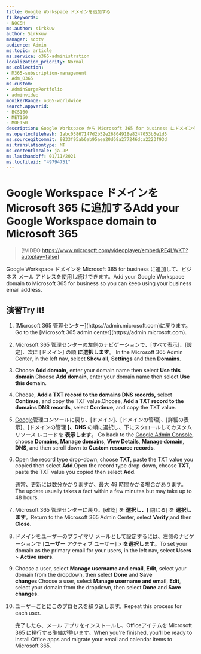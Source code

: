```yaml
---
title: Google Workspace ドメインを追加する
f1.keywords:
- NOCSH
ms.author: sirkkuw
author: Sirkkuw
manager: scotv
audience: Admin
ms.topic: article
ms.service: o365-administration
localization_priority: Normal
ms.collection:
- M365-subscription-management
- Adm_O365
ms.custom:
- AdminSurgePortfolio
- adminvideo
monikerRange: o365-worldwide
search.appverid:
- BCS160
- MET150
- MOE150
description: Google Workspace から Microsoft 365 for business にドメインを移動する方法について説明します。
ms.openlocfilehash: 1abc05867147d2b52e26804918e8247053b5e1d5
ms.sourcegitcommit: 9833f95ab6ab95aea20d68a277246dca2223f93d
ms.translationtype: MT
ms.contentlocale: ja-JP
ms.lasthandoff: 01/11/2021
ms.locfileid: "49794751"
---
```

# <a name="add-your-google-workspace-domain-to-microsoft-365"></a><span data-ttu-id="51f34-103">Google Workspace ドメインを Microsoft 365 に追加する</span><span class="sxs-lookup"><span data-stu-id="51f34-103">Add your Google Workspace domain to Microsoft 365</span></span>

> [!VIDEO https://www.microsoft.com/videoplayer/embed/RE4LWKT?autoplay=false]

<span data-ttu-id="51f34-104">Google Workspace ドメインを Microsoft 365 for business に追加して、ビジネス メール アドレスを使用し続けできます。</span><span class="sxs-lookup"><span data-stu-id="51f34-104">Add your Google Workspace domain to Microsoft 365 for business so you can keep using your business email address.</span></span>

## <a name="try-it"></a><span data-ttu-id="51f34-105">演習</span><span class="sxs-lookup"><span data-stu-id="51f34-105">Try it!</span></span>

1. <span data-ttu-id="51f34-106">
            [Microsoft 365 管理センター](https://admin.microsoft.com)に戻ります。</span><span class="sxs-lookup"><span data-stu-id="51f34-106">Go to the [Microsoft 365 admin center](https://admin.microsoft.com).</span></span>
1. <span data-ttu-id="51f34-107">Microsoft 365 管理センターの左側のナビゲーションで、[すべて表示]、[設定]、次に [ドメイン] の順 **に選択します**。 </span><span class="sxs-lookup"><span data-stu-id="51f34-107">In the Microsoft 365 Admin Center, in the left nav, select **Show all**, **Settings** and then **Domains**.</span></span>
1. <span data-ttu-id="51f34-108">Choose **Add domain,** enter your domain name then select **Use this domain**.</span><span class="sxs-lookup"><span data-stu-id="51f34-108">Choose **Add domain**, enter your domain name then select **Use this domain**.</span></span> 
1. <span data-ttu-id="51f34-109">Choose, **Add a TXT record to the domains DNS records,** select **Continue,** and copy the TXT value.</span><span class="sxs-lookup"><span data-stu-id="51f34-109">Choose, **Add a TXT record to the domains DNS records**, select **Continue**, and copy the TXT value.</span></span> 
1. <span data-ttu-id="51f34-110">[Google](https://admin.google.com)管理コンソールに戻り、[ドメイン]、[ドメインの管理]、[詳細の表示]、[ドメインの管理 **]、DNS** の順に選択し、下にスクロールしてカスタム リソース レコードを **表示します**。 </span><span class="sxs-lookup"><span data-stu-id="51f34-110">Go back to the [Google Admin Console](https://admin.google.com), choose **Domains**, **Manage domains**, **View Details**, **Manage domain**, **DNS**, and  then scroll down to **Custom resource records**.</span></span> 
1. <span data-ttu-id="51f34-111">Open the record type drop-down, choose **TXT,** paste the TXT value you copied then select **Add**.</span><span class="sxs-lookup"><span data-stu-id="51f34-111">Open the record type drop-down, choose **TXT**, paste the TXT value you copied then select **Add**.</span></span> 

    <span data-ttu-id="51f34-112">通常、更新には数分かかりますが、最大 48 時間かかる場合があります。</span><span class="sxs-lookup"><span data-stu-id="51f34-112">The update usually takes a fact within a few minutes but may take up to 48 hours.</span></span> 
1. <span data-ttu-id="51f34-113">Microsoft 365 管理センターに戻り、[確認] を **選択し、[** 閉じる] を **選択します**。</span><span class="sxs-lookup"><span data-stu-id="51f34-113">Return to the Microsoft 365 Admin Center, select **Verify**,and then **Close**.</span></span> 
1. <span data-ttu-id="51f34-114">ドメインをユーザーのプライマリ メールとして設定するには、左側のナビゲーションで [**ユーザー** アクティブ ユーザー]  >  **を選択します**。</span><span class="sxs-lookup"><span data-stu-id="51f34-114">To set your domain as the primary email for your users, in the left nav, select **Users** > **Active users**.</span></span> 
1. <span data-ttu-id="51f34-115">Choose a user, select **Manage username and email**, **Edit**, select your domain from the dropdown, then select **Done** and **Save changes**.</span><span class="sxs-lookup"><span data-stu-id="51f34-115">Choose a user, select **Manage username and email**, **Edit**, select your domain from the dropdown, then select **Done** and **Save changes**.</span></span> 
1. <span data-ttu-id="51f34-116">ユーザーごとにこのプロセスを繰り返します。</span><span class="sxs-lookup"><span data-stu-id="51f34-116">Repeat this process for each user.</span></span> 

    <span data-ttu-id="51f34-117">完了したら、メール アプリをインストールし、Officeアイテムを Microsoft 365 に移行する準備が整います。</span><span class="sxs-lookup"><span data-stu-id="51f34-117">When you're finished, you'll be ready to install Office apps and migrate your email and calendar items to Microsoft 365.</span></span> 